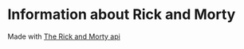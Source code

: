 # Information about Rick and Morty

Made with [The Rick and Morty api](https://rickandmortyapi.com)
